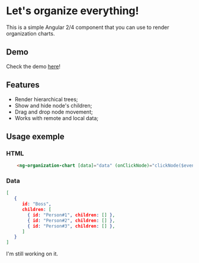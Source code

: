 # Let's organize everything!

This is a simple Angular 2/4 component that you can use to render organization charts.

## Demo

Check the demo [here](https://ng-organization-chart.firebaseapp.com/)!

## Features

 * Render hierarchical trees;
 * Show and hide node's children;
 * Drag and drop node movement;
 * Works with remote and local data;

## Usage exemple

### HTML

```html
	<ng-organization-chart [data]="data" (onClickNode)="clickNode($event)" (onDragNode)="dragNode($event)"></ng-organization-chart>
```
### Data
```json
[
   {
      id: "Boss",
      children: [
        { id: "Person#1", children: [] },
        { id: "Person#2", children: [] },
        { id: "Person#3", children: [] },
      ]
   }
]
```

I'm still working on it.
